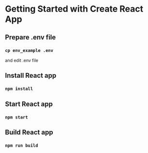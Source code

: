 # Getting Started with Create React App

## Prepare .env file

### `cp env_example .env`

and edit .env file

## Install React app

### `npm install`

## Start React app

### `npm start`

## Build React app

### `npm run build`
